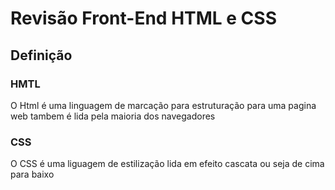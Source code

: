#  Revisão Front-End  HTML e CSS

## Definição

### HMTL

O Html é uma linguagem de marcação para estruturação para uma pagina web tambem é lida pela maioria dos navegadores

### CSS

O CSS é uma liguagem de estilização lida em efeito cascata ou seja de cima para baixo 
